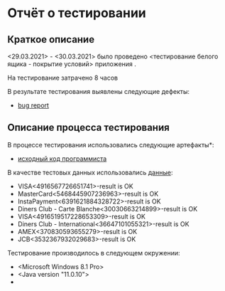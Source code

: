 # Отчёт о тестировании <Credit Card Number Validator>

## Краткое описание

<29.03.2021> - <30.03.2021> было проведено <тестирование белого ящика - покрытие условий> приложения <Credit Card Number Validator>.

На тестирование затрачено 8 часов

В результате тестирования выявлены следующие дефекты:
* [bug report](https://github.com/July-git/java1/issues)


## Описание процесса тестирования

В процессе тестирования использовались следующие артефакты*:
* [исходный код программиста](https://github.com/netology-code/javaqa-homeworks/tree/master/intro)

В качестве тестовых данных использовались [данные](https://www.freeformatter.com/credit-card-number-generator-validator.html#validate):
* VISA<4916567726651741>-result is OK
* MasterCard<5468445907236963>-result is OK
* InstaPayment<6391621884328722>-result is OK
* Diners Club - Carte Blanche<30030663214899>-result is OK
* VISA<4916519517228653309>-result is OK
* Diners Club - International<36647101055321>-result is OK
* AMEX<370830593655279>-result is OK
* JCB<3532367932029683>-result is OK

Тестирование производилось в следующем окружении:
* <Microsoft Windows 8.1 Pro>
* <Java version "11.0.10">
* <Google Chrome>
